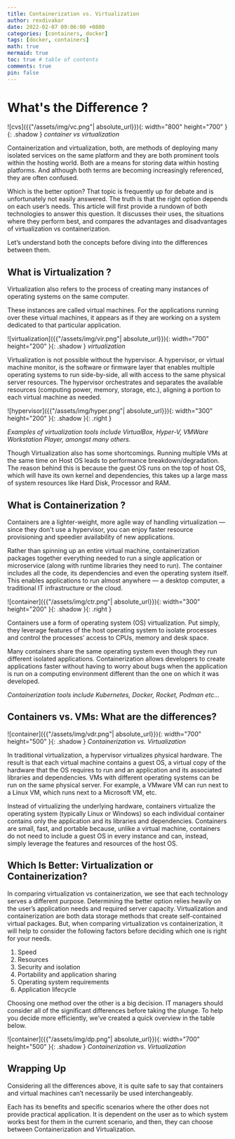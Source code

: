 ```yaml
---
title: Containerization vs. Virtualization
author: rexdivakar
date: 2022-02-07 09:06:00 +0800
categories: [containers, docker]
tags: [docker, containers]
math: true
mermaid: true
toc: true # table of contents
comments: true
pin: false
---
```


# What's the Difference ?

![cvs]({{"/assets/img/vc.png"| absolute_url}}){: width="800" height="700" }{: .shadow }
_container vs virtualization_

Containerization and virtualization, both, are methods of deploying many isolated services on the same platform and they are both prominent tools within the hosting world. Both are a means for storing data within hosting platforms. And although both terms are becoming increasingly referenced, they are often confused.

Which is the better option? That topic is frequently up for debate and is unfortunately not easily answered. The truth is that the right option depends on each user’s needs. This article will first provide a rundown of both technologies to answer this question. It discusses their uses, the situations where they perform best, and compares the advantages and disadvantages of virtualization vs containerization.

Let’s understand both the concepts before diving into the differences between them.

## What is Virtualization ?

Virtualization also refers to the process of creating many instances of operating systems on the same computer.

These instances are called virtual machines. For the applications running over these virtual machines, it appears as if they are working on a system dedicated to that particular application.

![virtualization]({{"/assets/img/vir.png"| absolute_url}}){: width="700" height="200" }{: .shadow }
_virtualization_

Virtualization is not possible without the hypervisor. A hypervisor, or virtual machine monitor, is the software or firmware layer that enables multiple operating systems to run side-by-side, all with access to the same physical server resources. The hypervisor orchestrates and separates the available resources (computing power, memory, storage, etc.), aligning a portion to each virtual machine as needed.

![hypervisor]({{"/assets/img/hyper.png"| absolute_url}}){: width="300" height="200" }{: .shadow }{: .right }

_Examples of virtualization tools include VirtualBox, Hyper-V, VMWare Workstation Player, amongst many others._

Though Virtualization also has some shortcomings. Running multiple VMs at the same time on Host OS leads to performance breakdown/degradation. The reason behind this is because the guest OS runs on the top of host OS, which will have its own kernel and dependencies, this takes up a large mass of system resources like Hard Disk, Processor and RAM.

## What is Containerization ?

Containers are a lighter-weight, more agile way of handling virtualization — since they don't use a hypervisor, you can enjoy faster resource provisioning and speedier availability of new applications.

Rather than spinning up an entire virtual machine, containerization packages together everything needed to run a single application or microservice (along with runtime libraries they need to run). The container includes all the code, its dependencies and even the operating system itself. This enables applications to run almost anywhere — a desktop computer, a traditional IT infrastructure or the cloud.

![container]({{"/assets/img/ctr.png"| absolute_url}}){: width="300" height="200" }{: .shadow }{: .right }

Containers use a form of operating system (OS) virtualization. Put simply, they leverage features of the host operating system to isolate processes and control the processes’ access to CPUs, memory and desk space.

Many containers share the same operating system even though they run different isolated applications.
Containerization allows developers to create applications faster without having to worry about bugs when the application is run on a computing environment different than the one on which it was developed.

_Containerization tools include Kubernetes, Docker, Rocket, Podman etc..._

## Containers vs. VMs: What are the differences?

![container]({{"/assets/img/vdr.png"| absolute_url}}){: width="700" height="500" }{: .shadow }
_Containerization vs. Virtualization_

In traditional virtualization, a hypervisor virtualizes physical hardware. The result is that each virtual machine contains a guest OS, a virtual copy of the hardware that the OS requires to run and an application and its associated libraries and dependencies. VMs with different operating systems can be run on the same physical server. For example, a VMware VM can run next to a Linux VM, which runs next to a Microsoft VM, etc.

Instead of virtualizing the underlying hardware, containers virtualize the operating system (typically Linux or Windows) so each individual container contains only the application and its libraries and dependencies. Containers are small, fast, and portable because, unlike a virtual machine, containers do not need to include a guest OS in every instance and can, instead, simply leverage the features and resources of the host OS.

## Which Is Better: Virtualization or Containerization?

In comparing virtualization vs containerization, we see that each technology serves a different purpose. Determining the better option relies heavily on the user’s application needs and required server capacity. Virtualization and containerization are both data storage methods that create self-contained virtual packages. But, when comparing virtualization vs containerization, it will help to consider the following factors before deciding which one is right for your needs.

1. Speed
2. Resources
3. Security and isolation
4. Portability and application sharing
5. Operating system requirements
6. Application lifecycle

Choosing one method over the other is a big decision. IT managers should consider all of the significant differences before taking the plunge. To help you decide more efficiently, we’ve created a quick overview in the table below.

![container]({{"/assets/img/dp.png"| absolute_url}}){: width="700" height="500" }{: .shadow }
_Containerization vs. Virtualization_

## Wrapping Up

Considering all the differences above, it is quite safe to say that containers and virtual machines can’t necessarily be used interchangeably.

Each has its benefits and specific scenarios where the other does not provide practical application. It is dependent on the user as to which system works best for them in the current scenario, and then, they can choose between Containerization and Virtualization.
